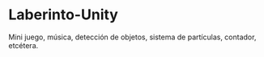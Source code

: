 # Laberinto-Unity
Mini juego, música, detección de objetos, sistema de partículas, contador, etcétera.
